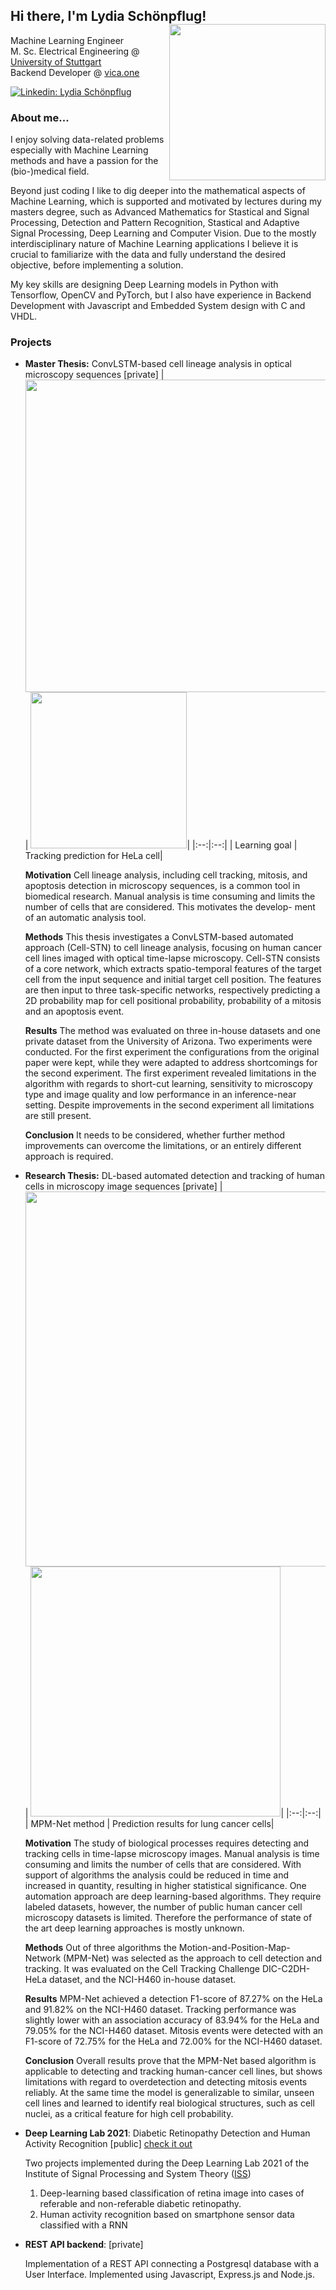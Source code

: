 <h2> Hi there, I'm Lydia Schönpflug! <img align='right' src="https://user-images.githubusercontent.com/62755943/167626161-d15e046b-4cd9-4cfc-b8d5-3d225400697a.png" width="250"> </h2> 
<p>Machine Learning Engineer </br>
M. Sc. Electrical Engineering @ <a href="https://www.uni-stuttgart.de/en/">University of Stuttgart</a></br>Backend Developer @ <a href="https://vica.one">vica.one</a>
</p>
<!---<img align='right' src="https://user-images.githubusercontent.com/62755943/167622812-d977ea06-8e88-40c8-8dc2-0352de13893d.png" width="250"> --->

[![Linkedin: Lydia Schönpflug](https://img.shields.io/badge/-Lydia%20Schönpflug-blue?style=plastic&logo=linkedin)](https://www.linkedin.com/in/lydia-schoenpflug)

### About me...  
I enjoy solving data-related problems especially with Machine Learning methods and have a passion for the (bio-)medical field.

Beyond just coding I like to dig deeper into the mathematical aspects of Machine Learning, which is supported and motivated by lectures during my masters degree, such as Advanced Mathematics for Stastical and Signal Processing, Detection and Pattern Recognition, Stastical and Adaptive Signal Processing, Deep Learning and Computer Vision.
Due to the mostly interdisciplinary nature of Machine Learning applications I believe it is crucial to familiarize with the data and fully understand the desired objective, before implementing a solution.

My key skills are designing Deep Learning models in Python with Tensorflow, OpenCV and PyTorch, but I also have experience in Backend Development with Javascript and Embedded System design with C and VHDL.

### Projects
* **Master Thesis:** ConvLSTM-based cell lineage analysis in optical microscopy sequences [private]
  | <img src="https://user-images.githubusercontent.com/62755943/167618346-8dc670e0-b50b-4567-954c-82afdb6b5e5e.png" width="500">| <img src="https://user-images.githubusercontent.com/62755943/167620269-1597cab2-3f71-4e1a-a71d-e61f6cb1b031.gif" width="250">|
  |:--:|:--:| 
  | Learning goal | Tracking prediction for HeLa cell|

  **Motivation** Cell lineage analysis, including cell tracking, mitosis, and apoptosis detection in microscopy sequences, is a common tool in biomedical research. Manual analysis is time consuming and limits the number of cells that are considered. This motivates the develop- ment of an automatic analysis tool.

  **Methods** This thesis investigates a ConvLSTM-based automated approach (Cell-STN) to cell lineage analysis, focusing on human cancer cell lines imaged with optical time-lapse microscopy. Cell-STN consists of a core network, which extracts spatio-temporal features of the target cell from the input sequence and initial target cell position. The features are then input to three task-specific networks, respectively predicting a 2D probability map for cell positional probability, probability of a mitosis and an apoptosis event.

  **Results** The method was evaluated on three in-house datasets and one private dataset from the University of Arizona. Two experiments were conducted. For the first experiment the configurations from the original paper were kept, while they were adapted to address shortcomings for the second experiment. The first experiment revealed limitations in the algorithm with regards to short-cut learning, sensitivity to microscopy type and image quality and low performance in an inference-near setting. Despite improvements in the second experiment all limitations are still present.

  **Conclusion** It needs to be considered, whether further method improvements can overcome the limitations, or an entirely different approach is required.

* **Research Thesis:** DL-based automated detection and tracking of human cells in microscopy image sequences [private]
  | <img src="https://user-images.githubusercontent.com/62755943/167648765-ec0f7ffd-9cd2-4913-aa57-a8287b4090d7.jpg" width="600">| <img src="https://user-images.githubusercontent.com/62755943/167648884-941b92f3-a9ac-4544-a93d-6222c8a541ff.gif" width="400">|
  |:--:|:--:| 
  | MPM-Net method | Prediction results for lung cancer cells|

  **Motivation** The study of biological processes requires detecting and tracking cells in time-lapse microscopy images. Manual analysis is time consuming and limits the number of cells that are considered. With support of algorithms the analysis could be reduced in time and increased in quantity, resulting in higher statistical significance. One automation approach are deep learning-based algorithms. They require labeled datasets, however, the number of public human cancer cell microscopy datasets is limited. Therefore the performance of state of the art deep learning approaches is mostly unknown. 
  
   **Methods** Out of three algorithms the Motion-and-Position-Map-Network (MPM-Net) was selected as the approach to cell detection and tracking. It was evaluated on the Cell Tracking Challenge DIC-C2DH-HeLa dataset, and the NCI-H460 in-house dataset.

  **Results** MPM-Net achieved a detection F1-score of 87.27% on the HeLa and 91.82% on the NCI-H460 dataset. Tracking performance was slightly lower with an association accuracy of 83.94% for the HeLa and 79.05% for the NCI-H460 dataset. Mitosis events were detected with an F1-score of 72.75% for the HeLa and 72.00% for the NCI-H460 dataset.
  
  **Conclusion** Overall results prove that the MPM-Net based algorithm is applicable to detecting and tracking human-cancer cell lines, but shows limitations with regard to overdetection and detecting mitosis events reliably. At the same time the model is generalizable to similar, unseen cell lines and learned to identify real biological structures, such as cell nuclei, as a critical feature for high cell probability. 
  
* **Deep Learning Lab 2021**: Diabetic Retinopathy Detection and Human Activity Recognition [public] [check it out](https://github.com/lely475/Deep-Learning-Lab-2021)

  Two projects implemented during the Deep Learning Lab 2021 of the Institute of Signal Processing and System Theory ([ISS](https://www.iss.uni-stuttgart.de/en/)) 
  1. Deep-learning based classification of retina image into cases of referable and non-referable diabetic retinopathy. 
  2. Human activity recognition based on smartphone sensor data classified with a RNN
* **REST API backend**: [private]

  Implementation of a REST API connecting a Postgresql database with a User Interface. Implemented using Javascript, Express.js and Node.js.
